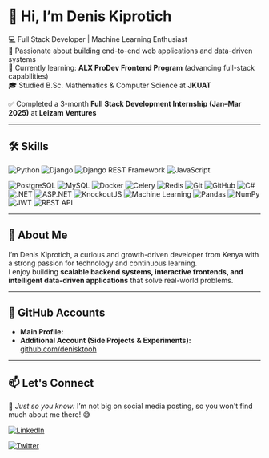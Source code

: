 # 👋 Hi, I’m Denis Kiprotich

💻 Full Stack Developer | Machine Learning Enthusiast  
👀 Passionate about building end-to-end web applications and data-driven systems  
🌱 Currently learning: **ALX ProDev Frontend Program** (advancing full-stack capabilities)  
🎓 Studied B.Sc. Mathematics & Computer Science at **JKUAT**  
<!-- 🧠 Completed Machine Learning & Data Science course at **Tech Expert Academy**   -->
✅ Completed a 3-month **Full Stack Development Internship (Jan–Mar 2025)** at **Leizam Ventures**  

---

## 🛠 Skills

![Python](https://img.shields.io/badge/Python-3776AB?style=for-the-badge&logo=python&logoColor=white)
![Django](https://img.shields.io/badge/Django-092E20?style=for-the-badge&logo=django&logoColor=white)
![Django REST Framework](https://img.shields.io/badge/Django%20REST%20Framework-ff1709?style=for-the-badge&logo=django&logoColor=white)
![JavaScript](https://img.shields.io/badge/JavaScript-F7DF1E?style=for-the-badge&logo=javascript&logoColor=black)
<!--![React](https://img.shields.io/badge/React-20232A?style=for-the-badge&logo=react&logoColor=61DAFB)
![Tailwind CSS](https://img.shields.io/badge/Tailwind_CSS-38B2AC?style=for-the-badge&logo=tailwind-css&logoColor=white)
![HTML5](https://img.shields.io/badge/HTML5-E34F26?style=for-the-badge&logo=html5&logoColor=white)
![CSS3](https://img.shields.io/badge/CSS3-1572B6?style=for-the-badge&logo=css3&logoColor=white)-->
![PostgreSQL](https://img.shields.io/badge/PostgreSQL-336791?style=for-the-badge&logo=postgresql&logoColor=white)
![MySQL](https://img.shields.io/badge/MySQL-4479A1?style=for-the-badge&logo=mysql&logoColor=white)
![Docker](https://img.shields.io/badge/Docker-2496ED?style=for-the-badge&logo=docker&logoColor=white)
![Celery](https://img.shields.io/badge/Celery-37814A?style=for-the-badge&logo=celery&logoColor=white)
![Redis](https://img.shields.io/badge/Redis-DC382D?style=for-the-badge&logo=redis&logoColor=white)
![Git](https://img.shields.io/badge/Git-F05032?style=for-the-badge&logo=git&logoColor=white)
![GitHub](https://img.shields.io/badge/GitHub-181717?style=for-the-badge&logo=github&logoColor=white)
![C#](https://img.shields.io/badge/C%23-178600?style=for-the-badge&logo=c-sharp&logoColor=white)
![.NET](https://img.shields.io/badge/.NET-512BD4?style=for-the-badge&logo=dotnet&logoColor=white)
![ASP.NET](https://img.shields.io/badge/ASP.NET-512BD4?style=for-the-badge&logo=dotnet&logoColor=white)
![KnockoutJS](https://img.shields.io/badge/KnockoutJS-8C4E9F?style=for-the-badge&logo=knockout&logoColor=white)
![Machine Learning](https://img.shields.io/badge/Machine%20Learning-FF6F00?style=for-the-badge&logo=scikit-learn&logoColor=white)
![Pandas](https://img.shields.io/badge/Pandas-150458?style=for-the-badge&logo=pandas&logoColor=white)
![NumPy](https://img.shields.io/badge/NumPy-013243?style=for-the-badge&logo=numpy&logoColor=white)
![JWT](https://img.shields.io/badge/JWT-000000?style=for-the-badge&logo=jsonwebtokens&logoColor=white)
![REST API](https://img.shields.io/badge/REST%20API-009688?style=for-the-badge&logo=fastapi&logoColor=white)

---

## 📖 About Me

I’m Denis Kiprotich, a curious and growth-driven developer from Kenya with a strong passion for technology and continuous learning.  
I enjoy building **scalable backend systems, interactive frontends, and intelligent data-driven applications** that solve real-world problems.

<!--💡 My approach combines logic and creativity — bridging backend functionality with intuitive user experiences.  

🌍 *GCGO Focus:* Governance to reduce corruption among youth, especially in employment.-->

---

## 💼 GitHub Accounts

- **Main Profile:** <!--[github.com/denisktoo](https://github.com/denisktoo)-->
- **Additional Account (Side Projects & Experiments):** [github.com/denisktooh](https://github.com/denisktooh)

---

## 📫 Let's Connect

💬 *Just so you know:* I’m not big on social media posting, so you won't find much about me there! 😅  

[![LinkedIn](https://img.shields.io/badge/LinkedIn-0077B5?style=for-the-badge&logo=linkedin&logoColor=white)](https://www.linkedin.com/in/denis-kiprotich-a8a77124a/)
<!--[![Email](https://img.shields.io/badge/Email-D14836?style=for-the-badge&logo=gmail&logoColor=white)](mailto:denis.k.too@gmail.com)-->
[![Twitter](https://img.shields.io/badge/Twitter-1DA1F2?style=for-the-badge&logo=twitter&logoColor=white)](https://x.com/kiprotich507)
